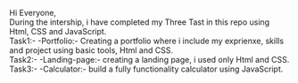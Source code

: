 Hi Everyone,
<br>
    During the intership, i have completed my Three Tast in this repo using Html, CSS and JavaScript. 
    <br>
    Task1:- 
    -Portfolio:-  Creating a portfolio where i include my exprienxe, skills and project using basic tools, Html and CSS.
     <br>
    Task2:-
     -Landing-page:- creating a landing page, i used only Html and CSS.
      <br>
     Task3:-
     -Calculator:- build a fully functionality calculator using JavaScript.
 <br>
